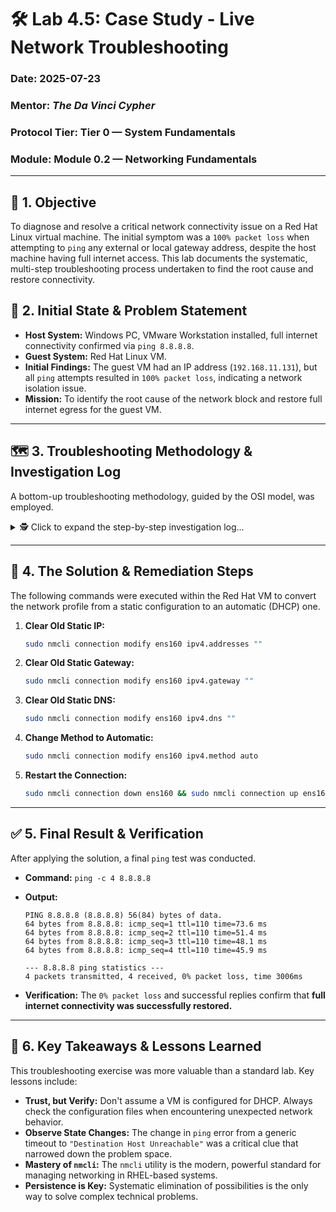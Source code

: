 # 🛠️ Lab 4.5: Case Study - Live Network Troubleshooting

### Date: 2025-07-23

### Mentor: *The Da Vinci Cypher*

### Protocol Tier: Tier 0 — System Fundamentals

### Module: Module 0.2 — Networking Fundamentals

---

## 🎯 1. Objective

To diagnose and resolve a critical network connectivity issue on a Red Hat Linux virtual machine. The initial symptom was a `100% packet loss` when attempting to `ping` any external or local gateway address, despite the host machine having full internet access. This lab documents the systematic, multi-step troubleshooting process undertaken to find the root cause and restore connectivity.

## 📝 2. Initial State & Problem Statement

* **Host System:** Windows PC, VMware Workstation installed, full internet connectivity confirmed via `ping 8.8.8.8`.
* **Guest System:** Red Hat Linux VM.
* **Initial Findings:** The guest VM had an IP address (`192.168.11.131`), but all `ping` attempts resulted in `100% packet loss`, indicating a network isolation issue.
* **Mission:** To identify the root cause of the network block and restore full internet egress for the guest VM.

---

## 🗺️ 3. Troubleshooting Methodology & Investigation Log

A bottom-up troubleshooting methodology, guided by the OSI model, was employed.

<details>
<summary>🕵️ Click to expand the step-by-step investigation log...</summary>

### 🔹 Step 1: Verify VM Network Adapter Mode

* **Action:** Checked the VM's hardware settings in VMware.
* **Finding:** The adapter was set to **NAT** mode.
* **Conclusion:** This is a standard and correct setting, so it was unlikely to be the root cause.

### 🔹 Step 2: Verify Host VMware Services

* **Action:** Used `services.msc` on the Windows host to inspect VMware services.
* **Finding:** Both `VMware NAT Service` and `VMware DHCP Service` were **Running**.
* **Conclusion:** The core services were active. A service restart was performed as a precautionary measure, but it did not resolve the issue.

### 🔹 Step 3: Isolate the Problem (Host vs. Guest)

* **Action:** Pinged `8.8.8.8` from the Windows host (`cmd`).
* **Finding:** The host received successful replies with `0% packet loss`.
* **Conclusion:** The issue was definitively isolated to the Guest VM or the software bridge (VMware/Firewall) connecting it to the host.

### 🔹 Step 4: Investigate Host Firewall

* **Action:** Temporarily disabled Windows Defender Firewall for diagnostic purposes.
* **Finding:** The `ping` from the guest VM still failed.
* **Conclusion:** The Windows Defender Firewall was not the primary blocking component. The firewall was immediately re-enabled.

### 🔹 Step 5: Restore VMware Network Defaults

* **Action:** Used the "Restore Defaults" function within VMware's Virtual Network Editor to reset all virtual networking configurations.
* **Finding:** The `ping` from the guest VM now produced a new error: `"Destination Host Unreachable"`.
* **Conclusion:** The state had changed. The new error indicated the guest VM itself was now determining it had no valid route to the destination.

### 🔹 Step 6: Attempt Network Re-initialization (Modern Method)

* **Action:** Used `nmcli connection down` and `nmcli connection up` to force the guest to re-establish its network connection.
* **Finding:** The issue persisted. A check of `ip addr` revealed the VM was retaining the *same IP address* even after a full network reset.
* **Conclusion:** This was the critical "Aha!" moment. The VM was not accepting a new IP address, which strongly suggested a static configuration.

### 🔹 Step 7: The Root Cause Analysis - Static IP Configuration

* **Action:** Inspected the connection profile configuration file at `/etc/NetworkManager/system-connections/ens160.nmconnection`.
* **Finding:** The file contained the line **`method=manual`**, along with hardcoded IP, gateway, and DNS addresses.
* **Conclusion:** **ROOT CAUSE IDENTIFIED.** The VM was configured with a static IP address by its original creators, preventing it from adapting to any new network environment (like NAT or Bridged).

</details>

---

## 🔧 4. The Solution & Remediation Steps

The following commands were executed within the Red Hat VM to convert the network profile from a static configuration to an automatic (DHCP) one.

1. **Clear Old Static IP:**

    ```bash
    sudo nmcli connection modify ens160 ipv4.addresses ""
    ```

2. **Clear Old Static Gateway:**

    ```bash
    sudo nmcli connection modify ens160 ipv4.gateway ""
    ```

3. **Clear Old Static DNS:**

    ```bash
    sudo nmcli connection modify ens160 ipv4.dns ""
    ```

4. **Change Method to Automatic:**

    ```bash
    sudo nmcli connection modify ens160 ipv4.method auto
    ```

5. **Restart the Connection:**

    ```bash
    sudo nmcli connection down ens160 && sudo nmcli connection up ens160
    ```

---

## ✅ 5. Final Result & Verification

After applying the solution, a final `ping` test was conducted.

* **Command:** `ping -c 4 8.8.8.8`
* **Output:**

  ```plaintext
  PING 8.8.8.8 (8.8.8.8) 56(84) bytes of data.
  64 bytes from 8.8.8.8: icmp_seq=1 ttl=110 time=73.6 ms
  64 bytes from 8.8.8.8: icmp_seq=2 ttl=110 time=51.4 ms
  64 bytes from 8.8.8.8: icmp_seq=3 ttl=110 time=48.1 ms
  64 bytes from 8.8.8.8: icmp_seq=4 ttl=110 time=45.9 ms

  --- 8.8.8.8 ping statistics ---
  4 packets transmitted, 4 received, 0% packet loss, time 3006ms
  ```

* **Verification:** The `0% packet loss` and successful replies confirm that **full internet connectivity was successfully restored.**

---

## 🧠 6. Key Takeaways & Lessons Learned

This troubleshooting exercise was more valuable than a standard lab. Key lessons include:

* **Trust, but Verify:** Don't assume a VM is configured for DHCP. Always check the configuration files when encountering unexpected network behavior.
* **Observe State Changes:** The change in `ping` error from a generic timeout to `"Destination Host Unreachable"` was a critical clue that narrowed down the problem space.
* **Mastery of `nmcli`:** The `nmcli` utility is the modern, powerful standard for managing networking in RHEL-based systems.
* **Persistence is Key:** Systematic elimination of possibilities is the only way to solve complex technical problems.

